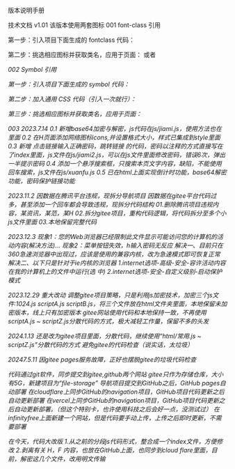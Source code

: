版本说明手册

技术文档
v1.01
该版本使用两套图标
001
font-class 引用
<!-- 支持按字体的方式去  动态调整图标大小,默认情况下不支持多色，直接添加多色图标会自动去色 -->
第一步：引入项目下面生成的 fontclass 代码：
<link rel="stylesheet" href="./iconfont.css">
<!-- 该处地址可改动，现在是href="css/iconfont.css" -->
第二步：挑选相应图标并获取类名，应用于页面：
<span class="iconfont icon-xxx"></span>
或者
<i class="iconfont icon-shequ">

<!-- 注释：" iconfont" 是你项目下的 font-family。可以通过编辑项目查看，默认是 "iconfont"。 -->

002
Symbol 引用
<!-- 支持多色图标了，不再受单色限制。
通过一些技巧，支持像字体那样，通过 font-size, color 来调整样式。
兼容性较差，支持 IE9+，及现代浏览器。
浏览器渲染 SVG 的性能一般，还不如 png。 -->
第一步：引入项目下面生成的 symbol 代码：
<script src="./iconfont.js"></script>
第二步：加入通用 CSS 代码（引入一次就行）：
<style>
.icon {
  width: 1em;  /* 宽 */
  height: 1em;  /* 高 */
  vertical-align: -0.15em;   /* 设置一个元素的垂直对齐。 向下浮动0.15em */
  fill: currentColor;  /* 定义元素的颜色，currentColor是一个变量，这个变量的值就表示当前元素的color值，如果当前元素未设置color值，则从父元素继承 */
  overflow: hidden;  /* 给一个元素中设置overflow:hidden，那么该元素的内容若超出了给定的宽度和高度属性，那么超出的部分将会被隐藏，不占位 */
}
</style>
第三步：挑选相应图标并获取类名，应用于页面：
<svg class="icon" aria-hidden="true">
  <use xlink:href="#icon-xxx"></use>
</svg>


003
2023.7.14
0.1 新增base64加密与解密，js代码在js/jiami.js，使用方法也在里面
0.2 在H页面添加网络图标icons,并设置格式大小，样式已集成到style里面
0.3 新增 点击链接输入正确密码，跳转链接 的代码，密码以注释的方式直接写在了index里面，js文件在js/jiami2.js，可以在js文件里面修改密码，错误6次，弹出一半提示密码
0.4 添加一个悬浮搜索框，只搜索本页文字内容，缺陷，不能使用回车搜索，js文件在js/xuanfu.js
0.5 已在html上面实现倒计时功能，base64解密功能，密码保护链接功能

2023.11.2
因数据在腾讯平台违规，现拆分导航项目
因数据在gitee平台代码过多，甚至添加一个回车都会导致违规，现拆分代码结构
01.删除腾讯项目违规内容，某资讯，某范，某H
02.拆分gitee项目，重构代码逻辑，将代码拆分至多个小js文件里面
03.本地保留完整代码


2023.12.3
现象1：您的Web浏览器已经限制此文件显示可能访问您的计算机的活动内容(解决方法)...
现象2：菜单按钮失效，h输入密码无反应
解决一、目前只在360急速浏览器中出现过，应该是使用的兼容内核，改为急速模式即可恢复正常
解决二、以下只是针对于ie内核的浏览器
1.internet选项-高级-安全-容许活动内容在我的计算机上的文件中运行(选  中)
2.internet选项-安全-自定义级别-启动保护模式


2023.12.29
重大改动
调整gitee项目策略，只是利用js加密技术，加密三个js文件:1024.js  scriptA.js  scriptB.js，将三个文件放在html文件夹里面，本地保留未加密版本，线上只有加密版本
gitee网站使用代码和本地保持一致，不再使用scriptA.js ~ scriptZ.js分散代码的方式，极大减轻工作量，保留不多的头发

2024.1.13
还是改为gitee项目里面，分散代码，继续使用“html/常用.js ~ scriptZ.js”分散代码的方式
避免gitee的代码检查（说实话，太垃圾）


20247.5.11
因gitee pages服务故障，正好也摆脱gitee的垃圾代码检查

代码通过git软件，同步提交到gitee,github两个网站
gitee只作为存储仓库，大小有5G，新建项目为“file-storage”
导航项目提交到GitHub之后，GitHub pages自动部署
在cloudflare上同步GitHub的navigation项目，GitHub项目代码更新之后自动更新部署
在vercel上同步GitHub的navigation项目，GitHub项目代码更新之后自动更新部署。（但这个特别卡，也许使用科技之后会好一点，没测试过）
在infinityfree上面新建一个网站，但是代码要手动上传，上传之后即时更新，不需要部署

在今天，代码大改版
1.从之前的分段js代码形式，整合成一个index文件，方便修改
2.剥离有关 H，F 内容，也放在GitHub上面，也同步到cloud flare里面，目前，解密这几个文件，改用明文传输